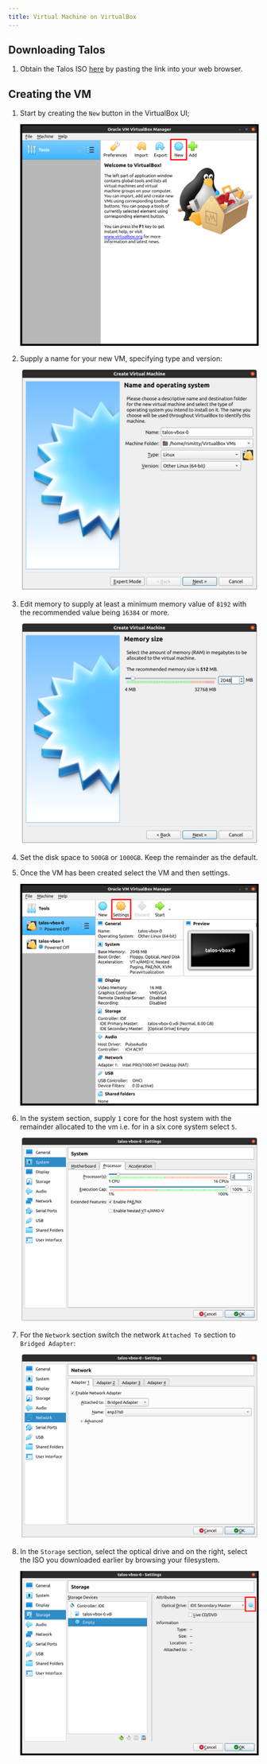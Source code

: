```yaml
---
title: Virtual Machine on VirtualBox
---
```


## Downloading Talos

1. Obtain the Talos ISO [here](https://github.com/siderolabs/talos/releases/download/v1.7.0/metal-amd64.iso) by pasting the link into your web browser.

## Creating the VM

1. Start by creating the `New` button in the VirtualBox UI;

    ![new](./img/vb-new-vm.png)

2. Supply a name for your new VM, specifying type and version:

    ![type](./img/vb-nametype.png)

3. Edit memory to supply at least a minimum memory value of `8192` with the recommended value being `16384` or more.

    ![memory](./img/vb-memory.png)

4. Set the disk space to `500GB` or `1000GB`. Keep the remainder as the default.

5. Once the VM has been created select the VM and then settings.

    ![settings](./img/vb-edit-settings.png)

6. In the system section, supply `1` core for the host system with the remainder allocated to the vm i.e. for in a six core system select `5`.

    ![cpu](./img/vb-cpu.png)

7. For the `Network` section switch the network `Attached To` section to `Bridged Adapter`:

    ![network](./img/vb-network.png)

8. In the `Storage` section, select the optical drive and on the right, select the ISO you downloaded earlier by browsing your filesystem.

    ![storage](./img/vb-storage.png)
